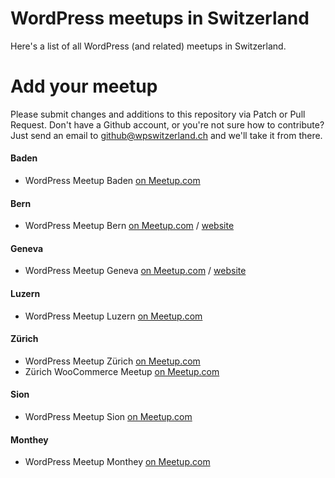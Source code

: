 # WordPress meetups in Switzerland
Here's a list of all WordPress (and related) meetups in Switzerland.

# Add your meetup
Please submit changes and additions to this repository via Patch or Pull Request. Don't have a Github account, or you're not sure how to contribute? Just send an email to github@wpswitzerland.ch and we'll take it from there.

#### Baden

- WordPress Meetup Baden [on Meetup.com](https://www.meetup.com/WordPress-Baden/)

#### Bern

- WordPress Meetup Bern [on Meetup.com](https://www.meetup.com/de-DE/WordPress-Bern/) / [website](https://wpbern.ch/)

#### Geneva

- WordPress Meetup Geneva [on Meetup.com](https://www.meetup.com/geneva-wordpress/) / [website](https://wpgva.ch/)


#### Luzern

- WordPress Meetup Luzern [on Meetup.com](https://www.meetup.com/WordPress-Meetup-Luzern-by-webkinder-ch/)

#### Zürich

- WordPress Meetup Zürich [on Meetup.com](https://www.meetup.com/WordPress-Zurich/)
- Zürich WooCommerce Meetup [on Meetup.com](https://www.meetup.com/Zurich-WooCommerce-Meetup/)

#### Sion

- WordPress Meetup Sion [on Meetup.com](https://www.meetup.com/Sion-WordPress-Meetup/)

#### Monthey

- WordPress Meetup Monthey [on Meetup.com](https://www.meetup.com/Monthey-WordPress-Meetup/)
